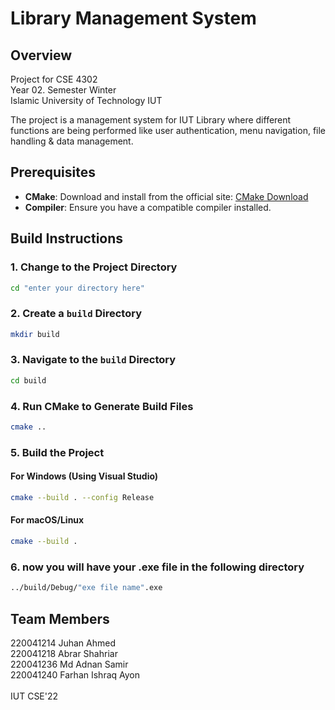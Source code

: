 # Library Management System

## Overview
Project for CSE 4302 <br>
Year 02. Semester Winter <br>
Islamic University of Technology IUT

The project is a management system for IUT Library where different functions are being performed like user authentication, menu navigation, file handling & data management.

## Prerequisites

- **CMake**: Download and install from the official site: [CMake Download](https://cmake.org/download/)
- **Compiler**: Ensure you have a compatible compiler installed.

## Build Instructions

### **1. Change to the Project Directory**
```sh
cd "enter your directory here"
```
### **2. Create a `build` Directory**
```sh
mkdir build
```
### **3. Navigate to the `build` Directory**
```sh
cd build
```
### **4. Run CMake to Generate Build Files**
```sh
cmake ..
```
### **5. Build the Project**
#### **For Windows (Using Visual Studio)**
```sh
cmake --build . --config Release
```
#### **For macOS/Linux**
```sh
cmake --build .
```

### **6. now you will have your .exe file in the following directory**
```sh
../build/Debug/"exe file name".exe
```

## Team Members
220041214    Juhan Ahmed <br>
220041218    Abrar Shahriar <br>
220041236    Md Adnan Samir <br>
220041240    Farhan Ishraq Ayon 
<br> <br>
IUT CSE'22
